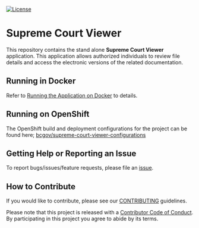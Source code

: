 [![License](https://img.shields.io/badge/License-Apache%202.0-blue.svg)](LICENSE)

# Supreme Court Viewer

This repository contains the stand alone **Supreme Court Viewer** application.  This application allows authorized individuals to review file details and access the electronic versions of the related documentation.

## Running in Docker

Refer to [Running the Application on Docker](./docker/README.md) to details.

## Running on OpenShift

The OpenShift build and deployment configurations for the project can be found here; [bcgov/supreme-court-viewer-configurations](https://github.com/bcgov/supreme-court-viewer-configurations)

## Getting Help or Reporting an Issue

To report bugs/issues/feature requests, please file an [issue](../../issues).

## How to Contribute

If you would like to contribute, please see our [CONTRIBUTING](./CONTRIBUTING.md) guidelines.

Please note that this project is released with a [Contributor Code of Conduct](./CODE_OF_CONDUCT.md). 
By participating in this project you agree to abide by its terms.
